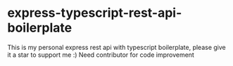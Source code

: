 # express-typescript-rest-api-boilerplate

This is my personal express rest api with typescript boilerplate, please give it a star to support me :)
Need contributor for code improvement
